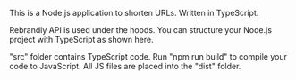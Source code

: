 This is a Node.js application to shorten URLs. Written in TypeScript.

Rebrandly API is used under the hoods.
You can structure your Node.js project with TypeScript as shown here.

"src" folder contains TypeScript code. 
Run "npm run build" to compile your code to JavaScript. All JS files are placed into the "dist" folder.
